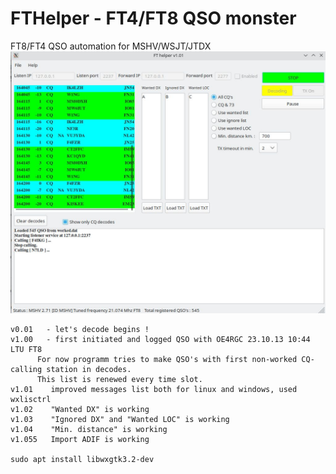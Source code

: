 # FTHelper - FT4/FT8 QSO monster
FT8/FT4 QSO automation for MSHV/WSJT/JTDX
![Screenshot](screen.jpg)

    v0.01	- let's decode begins !
    v1.00	- first initiated and logged QSO with OE4RGC 23.10.13 10:44 LTU FT8
		  For now programm tries to make QSO's with first non-worked CQ-calling station in decodes.
    	  This list is renewed every time slot.
    v1.01	 improved messages list both for linux and windows, used wxlisctrl
    v1.02	 "Wanted DX" is working
    v1.03	 "Ignored DX" and "Wanted LOC" is working
    v1.04	 "Min. distance" is working
    v1.055	 Import ADIF is working

    sudo apt install libwxgtk3.2-dev
